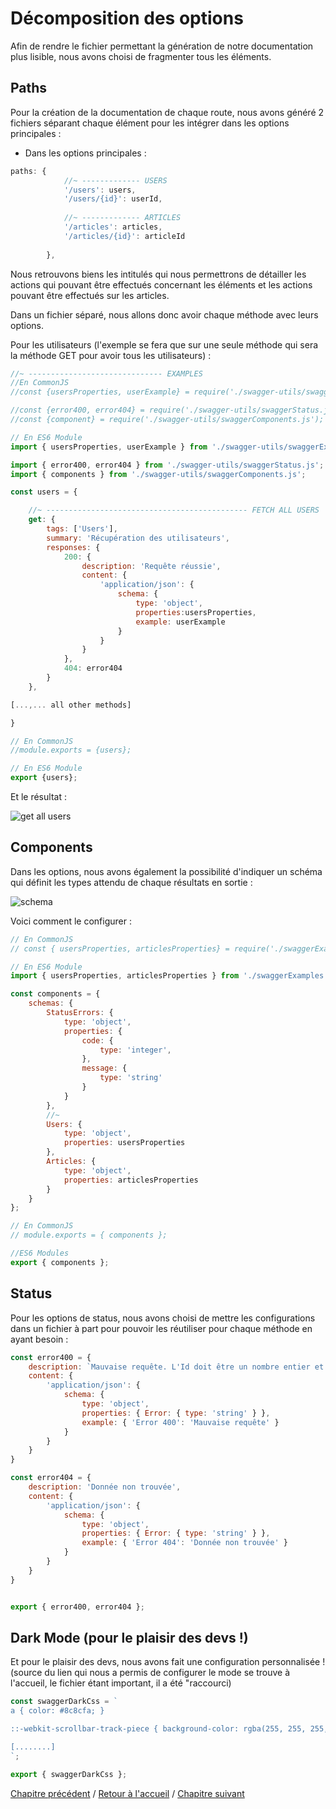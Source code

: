 # Décomposition des options

Afin de rendre le fichier permettant la génération de notre documentation plus lisible, nous avons choisi de fragmenter tous les éléments.

## Paths

Pour la création de la documentation de chaque route, nous avons généré 2 fichiers séparant chaque élément pour les intégrer dans les options principales :

- Dans les options principales :

```js
paths: {
            //~ ------------- USERS
            '/users': users,
            '/users/{id}': userId,
            
            //~ ------------- ARTICLES
            '/articles': articles,
            '/articles/{id}': articleId
        
        },
```
Nous retrouvons biens les intitulés qui nous permettrons de détailler les actions qui pouvant être effectués concernant les éléments et les actions pouvant être effectués sur les articles.

Dans un fichier séparé, nous allons donc avoir chaque méthode avec leurs options.

Pour les utilisateurs (l'exemple se fera que sur une seule méthode qui sera la méthode GET pour avoir tous les utilisateurs) :

```js
//~ ------------------------------ EXAMPLES
//En CommonJS
//const {usersProperties, userExample} = require('./swagger-utils/swaggerExamples.js');

//const {error400, error404} = require('./swagger-utils/swaggerStatus.js');
//const {component} = require('./swagger-utils/swaggerComponents.js');

// En ES6 Module
import { usersProperties, userExample } from './swagger-utils/swaggerExamples.js';

import { error400, error404 } from './swagger-utils/swaggerStatus.js';
import { components } from './swagger-utils/swaggerComponents.js';

const users = {

    //~ --------------------------------------------- FETCH ALL USERS
    get: {
        tags: ['Users'],
        summary: 'Récupération des utilisateurs',
        responses: {
            200: {
                description: 'Requête réussie',
                content: {
                    'application/json': {
                        schema: {
                            type: 'object',
                            properties:usersProperties,
                            example: userExample  
                        }
                    }
                }
            },
            404: error404
        }
    },

[...,... all other methods]

}

// En CommonJS
//module.exports = {users};

// En ES6 Module
export {users};

```

Et le résultat : 

![get all users](./images/get.jpg)


## Components

Dans les options, nous avons également la possibilité d'indiquer un schéma qui définit les types attendu de chaque résultats en sortie :

![schema](./images/schema.jpg)

Voici comment le configurer : 

```js
// En CommonJS
// const { usersProperties, articlesProperties} = require('./swaggerExamples.js');

// En ES6 Module
import { usersProperties, articlesProperties } from './swaggerExamples.js';

const components = {
    schemas: {
        StatusErrors: {
            type: 'object',
            properties: {
                code: {
                    type: 'integer',
                },
                message: {
                    type: 'string'
                }
            }
        },
        //~ 
        Users: {
            type: 'object',
            properties: usersProperties
        },
        Articles: {
            type: 'object',
            properties: articlesProperties
        }
    }
};

// En CommonJS
// module.exports = { components };

//ES6 Modules
export { components };

```

## Status

Pour les options de status, nous avons choisi de mettre les configurations dans un fichier à part pour pouvoir les réutiliser pour chaque méthode en ayant besoin : 

```js
const error400 = {
    description: `Mauvaise requête. L'Id doit être un nombre entier et supérieur à 0`,
    content: {
        'application/json': {
            schema: {
                type: 'object',
                properties: { Error: { type: 'string' } },
                example: { 'Error 400': 'Mauvaise requête' }
            }
        }
    }
}

const error404 = {
    description: 'Donnée non trouvée',
    content: {
        'application/json': {
            schema: {
                type: 'object',
                properties: { Error: { type: 'string' } },
                example: { 'Error 404': 'Donnée non trouvée' }
            }
        }
    }
}


export { error400, error404 };
```

## Dark Mode (pour le plaisir des devs !)

Et pour le plaisir des devs, nous avons fait une configuration personnalisée ! (source du lien qui nous a permis de configurer le mode se trouve à l'accueil, le fichier étant important, il a été "raccourci)


```js
const swaggerDarkCss = `
a { color: #8c8cfa; }

::-webkit-scrollbar-track-piece { background-color: rgba(255, 255, 255, .2) !important; }

[........]
`;

export { swaggerDarkCss };
```



[Chapitre précédent](03_options.md) / [Retour à l'accueil](../README.md) / [Chapitre suivant](05_status_code.md)

